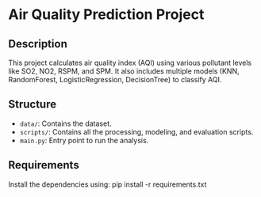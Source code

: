 # Air Quality Prediction Project

## Description
This project calculates air quality index (AQI) using various pollutant levels like SO2, NO2, RSPM, and SPM. It also includes multiple models (KNN, RandomForest, LogisticRegression, DecisionTree) to classify AQI.

## Structure
- `data/`: Contains the dataset.
- `scripts/`: Contains all the processing, modeling, and evaluation scripts.
- `main.py`: Entry point to run the analysis.

## Requirements
Install the dependencies using:
pip install -r requirements.txt
